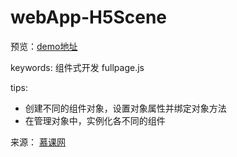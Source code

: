 # webApp-H5Scene
预览：[demo地址](https://deantg.github.io/webApp-H5Scene/dist/html/index.html)  

keywords: 组件式开发 fullpage.js

tips:

* 创建不同的组件对象，设置对象属性并绑定对象方法
* 在管理对象中，实例化各不同的组件

来源： [慕课网](http://coding.imooc.com/class/15.html)